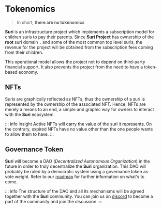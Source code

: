 # Tokenomics

> In short, **there are no tokenomics**

**Suri** is an infrastructure project which implements a subscription model for children suris to pay their parents.
Since **Suri Project** has ownership of the **root** suri domain `.` and some of the most common top level suris, the
revenue for the project will be obtained from the subscription fees coming from their children.

This operational model allows the project not to depend on third-party financial support. It also prevents the project
from the need to have a token-based economy.

## NFTs

Suris are graphically reflected as NFTs, thus the ownership of a suri is represented by the ownership of the associated
NFT. Hence, NFTs are merely a means to an end, a simple and graphic way for owners to interact with the **Suri**
ecosystem.

::: info Insight
Active NFTs will carry the value of the suri it represents. On the contrary, expired NFTs have no value other than the
one people wants to allow them to have.
:::

## Governance Token

**Suri** will become a DAO (_Decentralized Autonomous Organization_) in the future in order to truly decentralize
the **Suri** organization. This DAO will probably be ruled by a democratic system using a governance token as vote
weight. Refer to our [roadmap](/en/roadmap#phase-3-real-decentralization) for further information on what's to come.

::: info
The structure of the DAO and all its mechanisms will be agreed together with the **Suri** community. You can join us
on [discord](https://discord.gg/CtzA2kPdA7) to become a part of the community and join the discussion.
:::